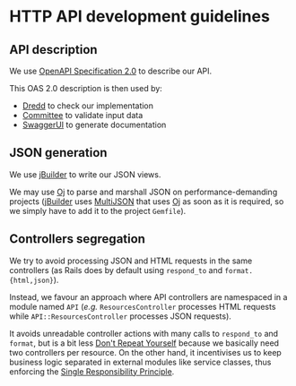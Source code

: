 # HTTP API development guidelines

## API description

We use [OpenAPI Specification 2.0] to describe our API.

This OAS 2.0 description is then used by:
* [Dredd] to check our implementation
* [Committee] to validate input data
* [SwaggerUI] to generate documentation

## JSON generation

We use [jBuilder] to write our JSON views.

We may use [Oj] to parse and marshall JSON on performance-demanding projects
([jBuilder] uses [MultiJSON] that uses [Oj] as soon as it is required,
so we simply have to add it to the project `Gemfile`).

## Controllers segregation

We try to avoid processing JSON and HTML requests in the same controllers
(as Rails does by default using `respond_to` and `format.{html,json}`).

Instead, we favour an approach where API controllers are namespaced in a module
named `API` (_e.g._ `ResourcesController` processes HTML requests while
`API::ResourcesController` processes JSON requests).

It avoids unreadable controller actions with many calls to `respond_to` and
`format`, but is a bit less [Don't Repeat Yourself] because we basically need
two controllers per resource. On the other hand, it incentivises us to keep
business logic separated in external modules like service classes,
thus enforcing the [Single Responsibility Principle].

[Committee]: https://github.com/interagent/committee
[Don't Repeat Yourself]: https://en.wikipedia.org/wiki/Don%27t_repeat_yourself
[Dredd]: https://github.com/apiaryio/dredd
[jBuilder]: https://github.com/rails/jbuilder
[MultiJSON]: https://github.com/intridea/multi_json
[Oj]: https://github.com/ohler55/oj
[OpenAPI Specification 2.0]: https://swagger.io/specification/v2/
[Single Responsibility Principle]: https://en.wikipedia.org/wiki/Single_responsibility_principle
[SwaggerUI]: https://swagger.io/tools/swagger-ui
